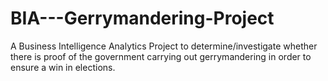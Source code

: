 # BIA---Gerrymandering-Project

A Business Intelligence Analytics Project to determine/investigate whether there is proof of the government carrying out gerrymandering in order to ensure a win in elections.
